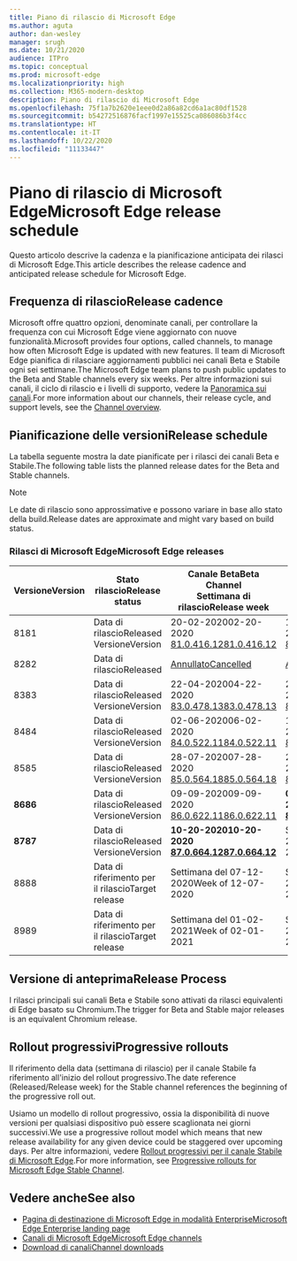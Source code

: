 ```yaml
---
title: Piano di rilascio di Microsoft Edge
ms.author: aguta
author: dan-wesley
manager: srugh
ms.date: 10/21/2020
audience: ITPro
ms.topic: conceptual
ms.prod: microsoft-edge
ms.localizationpriority: high
ms.collection: M365-modern-desktop
description: Piano di rilascio di Microsoft Edge
ms.openlocfilehash: 75f1a7b2620e1eee0d2a86a82cd6a1ac80df1528
ms.sourcegitcommit: b54272516876facf1997e15525ca086086b3f4cc
ms.translationtype: HT
ms.contentlocale: it-IT
ms.lasthandoff: 10/22/2020
ms.locfileid: "11133447"
---
```

# <span data-ttu-id="1a761-103">Piano di rilascio di Microsoft Edge</span><span class="sxs-lookup"><span data-stu-id="1a761-103">Microsoft Edge release schedule</span></span>

<span data-ttu-id="1a761-104">Questo articolo descrive la cadenza e la pianificazione anticipata dei rilasci di Microsoft Edge.</span><span class="sxs-lookup"><span data-stu-id="1a761-104">This article describes the release cadence and anticipated release schedule for Microsoft Edge.</span></span>

## <span data-ttu-id="1a761-105">Frequenza di rilascio</span><span class="sxs-lookup"><span data-stu-id="1a761-105">Release cadence</span></span>

<span data-ttu-id="1a761-106">Microsoft offre quattro opzioni, denominate canali, per controllare la frequenza con cui Microsoft Edge viene aggiornato con nuove funzionalità.</span><span class="sxs-lookup"><span data-stu-id="1a761-106">Microsoft provides four options, called channels, to manage how often Microsoft Edge is updated with new features.</span></span> <span data-ttu-id="1a761-107">Il team di Microsoft Edge pianifica di rilasciare aggiornamenti pubblici nei canali Beta e Stabile ogni sei settimane.</span><span class="sxs-lookup"><span data-stu-id="1a761-107">The Microsoft Edge team plans to push public updates to the Beta and Stable channels every six weeks.</span></span> <span data-ttu-id="1a761-108">Per altre informazioni sui canali, il ciclo di rilascio e i livelli di supporto, vedere la [Panoramica sui canali](https://docs.microsoft.com/DeployEdge/microsoft-edge-channels#channel-overview).</span><span class="sxs-lookup"><span data-stu-id="1a761-108">For more information about our channels, their release cycle, and support levels, see the [Channel overview](https://docs.microsoft.com/DeployEdge/microsoft-edge-channels#channel-overview).</span></span>

## <span data-ttu-id="1a761-109">Pianificazione delle versioni</span><span class="sxs-lookup"><span data-stu-id="1a761-109">Release schedule</span></span>

<span data-ttu-id="1a761-110">La tabella seguente mostra la date pianificate per i rilasci dei canali Beta e Stabile.</span><span class="sxs-lookup"><span data-stu-id="1a761-110">The following table lists the planned release dates for the Beta and Stable channels.</span></span>

> [!NOTE]
> <span data-ttu-id="1a761-111">Le date di rilascio sono approssimative e possono variare in base allo stato della build.</span><span class="sxs-lookup"><span data-stu-id="1a761-111">Release dates are approximate and might vary based on build status.</span></span>

### <span data-ttu-id="1a761-112">Rilasci di Microsoft Edge</span><span class="sxs-lookup"><span data-stu-id="1a761-112">Microsoft Edge releases</span></span>

| <span data-ttu-id="1a761-113">Versione</span><span class="sxs-lookup"><span data-stu-id="1a761-113">Version</span></span> | <span data-ttu-id="1a761-114">Stato rilascio</span><span class="sxs-lookup"><span data-stu-id="1a761-114">Release status</span></span> | <span data-ttu-id="1a761-115">Canale Beta</span><span class="sxs-lookup"><span data-stu-id="1a761-115">Beta Channel</span></span><br><span data-ttu-id="1a761-116">Settimana di rilascio</span><span class="sxs-lookup"><span data-stu-id="1a761-116">Release week</span></span> | <span data-ttu-id="1a761-117">Canale Stable</span><span class="sxs-lookup"><span data-stu-id="1a761-117">Stable Channel</span></span><br><span data-ttu-id="1a761-118">Settimana di rilascio</span><span class="sxs-lookup"><span data-stu-id="1a761-118">Release week</span></span> |
|---------|-----|------|--------|
| <span data-ttu-id="1a761-119">81</span><span class="sxs-lookup"><span data-stu-id="1a761-119">81</span></span> | <span data-ttu-id="1a761-120">Data di rilascio</span><span class="sxs-lookup"><span data-stu-id="1a761-120">Released</span></span><br><span data-ttu-id="1a761-121">Versione</span><span class="sxs-lookup"><span data-stu-id="1a761-121">Version</span></span> | <span data-ttu-id="1a761-122">20-02-2020</span><span class="sxs-lookup"><span data-stu-id="1a761-122">02-20-2020</span></span><br>[<span data-ttu-id="1a761-123">81.0.416.12</span><span class="sxs-lookup"><span data-stu-id="1a761-123">81.0.416.12</span></span>](https://docs.microsoft.com/DeployEdge/microsoft-edge-relnote-beta-channel#version-81041612-february-20) | <span data-ttu-id="1a761-124">13-04-2020</span><span class="sxs-lookup"><span data-stu-id="1a761-124">04-13-2020</span></span><br>[<span data-ttu-id="1a761-125">81.0.416.53</span><span class="sxs-lookup"><span data-stu-id="1a761-125">81.0.416.53</span></span>](https://docs.microsoft.com/DeployEdge/microsoft-edge-relnote-stable-channel#version-81041653-april-13) |
| <span data-ttu-id="1a761-126">82</span><span class="sxs-lookup"><span data-stu-id="1a761-126">82</span></span> | <span data-ttu-id="1a761-127">Data di rilascio</span><span class="sxs-lookup"><span data-stu-id="1a761-127">Released</span></span> | [<span data-ttu-id="1a761-128">Annullato</span><span class="sxs-lookup"><span data-stu-id="1a761-128">Cancelled</span></span>](https://blogs.windows.com/msedgedev/2020/03/20/update-stable-channel-releases/) | [<span data-ttu-id="1a761-129">Annullato</span><span class="sxs-lookup"><span data-stu-id="1a761-129">Cancelled</span></span>](https://blogs.windows.com/msedgedev/2020/03/20/update-stable-channel-releases/) |
| <span data-ttu-id="1a761-130">83</span><span class="sxs-lookup"><span data-stu-id="1a761-130">83</span></span> | <span data-ttu-id="1a761-131">Data di rilascio</span><span class="sxs-lookup"><span data-stu-id="1a761-131">Released</span></span><br><span data-ttu-id="1a761-132">Versione</span><span class="sxs-lookup"><span data-stu-id="1a761-132">Version</span></span> | <span data-ttu-id="1a761-133">22-04-2020</span><span class="sxs-lookup"><span data-stu-id="1a761-133">04-22-2020</span></span><br>[<span data-ttu-id="1a761-134">83.0.478.13</span><span class="sxs-lookup"><span data-stu-id="1a761-134">83.0.478.13</span></span>](https://docs.microsoft.com/DeployEdge/microsoft-edge-relnote-beta-channel#version-83047813-april-22) | <span data-ttu-id="1a761-135">21-05-2020</span><span class="sxs-lookup"><span data-stu-id="1a761-135">05-21-2020</span></span><br> [<span data-ttu-id="1a761-136">83.0.478.37</span><span class="sxs-lookup"><span data-stu-id="1a761-136">83.0.478.37</span></span>](https://docs.microsoft.com/DeployEdge/microsoft-edge-relnote-stable-channel#version-83047837-may-21) |
| <span data-ttu-id="1a761-137">84</span><span class="sxs-lookup"><span data-stu-id="1a761-137">84</span></span> | <span data-ttu-id="1a761-138">Data di rilascio</span><span class="sxs-lookup"><span data-stu-id="1a761-138">Released</span></span><br><span data-ttu-id="1a761-139">Versione</span><span class="sxs-lookup"><span data-stu-id="1a761-139">Version</span></span> | <span data-ttu-id="1a761-140">02-06-2020</span><span class="sxs-lookup"><span data-stu-id="1a761-140">06-02-2020</span></span><br>[<span data-ttu-id="1a761-141">84.0.522.11</span><span class="sxs-lookup"><span data-stu-id="1a761-141">84.0.522.11</span></span>](https://docs.microsoft.com/DeployEdge/microsoft-edge-relnote-beta-channel#version-84052211-june-2) | <span data-ttu-id="1a761-142">16-07-2020</span><span class="sxs-lookup"><span data-stu-id="1a761-142">07-16-2020</span></span><br> [<span data-ttu-id="1a761-143">84.0.522.40</span><span class="sxs-lookup"><span data-stu-id="1a761-143">84.0.522.40</span></span>](https://docs.microsoft.com/DeployEdge/microsoft-edge-relnote-stable-channel#version-84052240-july-16) |
| <span data-ttu-id="1a761-144">85</span><span class="sxs-lookup"><span data-stu-id="1a761-144">85</span></span> | <span data-ttu-id="1a761-145">Data di rilascio</span><span class="sxs-lookup"><span data-stu-id="1a761-145">Released</span></span><br><span data-ttu-id="1a761-146">Versione</span><span class="sxs-lookup"><span data-stu-id="1a761-146">Version</span></span> | <span data-ttu-id="1a761-147">28-07-2020</span><span class="sxs-lookup"><span data-stu-id="1a761-147">07-28-2020</span></span><br>[<span data-ttu-id="1a761-148">85.0.564.18</span><span class="sxs-lookup"><span data-stu-id="1a761-148">85.0.564.18</span></span>](https://docs.microsoft.com/DeployEdge/microsoft-edge-relnote-beta-channel#version-85056418-july-28)  | <span data-ttu-id="1a761-149">27-08-2020</span><span class="sxs-lookup"><span data-stu-id="1a761-149">08-27-2020</span></span><br>[<span data-ttu-id="1a761-150">85.0.564.41</span><span class="sxs-lookup"><span data-stu-id="1a761-150">85.0.564.41</span></span>](https://docs.microsoft.com/DeployEdge/microsoft-edge-relnote-stable-channel#version-85056441-august-27) |
| **<span data-ttu-id="1a761-151">86</span><span class="sxs-lookup"><span data-stu-id="1a761-151">86</span></span>** | <span data-ttu-id="1a761-152">Data di rilascio</span><span class="sxs-lookup"><span data-stu-id="1a761-152">Released</span></span><br><span data-ttu-id="1a761-153">Versione</span><span class="sxs-lookup"><span data-stu-id="1a761-153">Version</span></span> | <span data-ttu-id="1a761-154">09-09-2020</span><span class="sxs-lookup"><span data-stu-id="1a761-154">09-09-2020</span></span><br>[<span data-ttu-id="1a761-155">86.0.622.11</span><span class="sxs-lookup"><span data-stu-id="1a761-155">86.0.622.11</span></span>](https://docs.microsoft.com/DeployEdge/microsoft-edge-relnote-beta-channel#version-86062211-september-9) | **<span data-ttu-id="1a761-156">09-10-2020</span><span class="sxs-lookup"><span data-stu-id="1a761-156">10-09-2020</span></span>**<br>**[<span data-ttu-id="1a761-157">86.0.622.38</span><span class="sxs-lookup"><span data-stu-id="1a761-157">86.0.622.38</span></span>](https://docs.microsoft.com/deployedge/microsoft-edge-relnote-stable-channel#version-86062238-october-9)** |
| **<span data-ttu-id="1a761-158">87</span><span class="sxs-lookup"><span data-stu-id="1a761-158">87</span></span>** | <span data-ttu-id="1a761-159">Data di rilascio</span><span class="sxs-lookup"><span data-stu-id="1a761-159">Released</span></span><br><span data-ttu-id="1a761-160">Versione</span><span class="sxs-lookup"><span data-stu-id="1a761-160">Version</span></span> | **<span data-ttu-id="1a761-161">10-20-2020</span><span class="sxs-lookup"><span data-stu-id="1a761-161">10-20-2020</span></span>**<br>**[<span data-ttu-id="1a761-162">87.0.664.12</span><span class="sxs-lookup"><span data-stu-id="1a761-162">87.0.664.12</span></span>](https://docs.microsoft.com/deployedge/microsoft-edge-relnote-beta-channel#version-87066412--october-20)** | <span data-ttu-id="1a761-163">Settimana del 19-11-2020</span><span class="sxs-lookup"><span data-stu-id="1a761-163">Week of 11-19-2020</span></span> |
| <span data-ttu-id="1a761-164">88</span><span class="sxs-lookup"><span data-stu-id="1a761-164">88</span></span> | <span data-ttu-id="1a761-165">Data di riferimento per il rilascio</span><span class="sxs-lookup"><span data-stu-id="1a761-165">Target release</span></span> | <span data-ttu-id="1a761-166">Settimana del 07-12-2020</span><span class="sxs-lookup"><span data-stu-id="1a761-166">Week of 12-07-2020</span></span> | <span data-ttu-id="1a761-167">Settimana del 21-01-2021</span><span class="sxs-lookup"><span data-stu-id="1a761-167">Week of 01-21-2021</span></span> |
| <span data-ttu-id="1a761-168">89</span><span class="sxs-lookup"><span data-stu-id="1a761-168">89</span></span> | <span data-ttu-id="1a761-169">Data di riferimento per il rilascio</span><span class="sxs-lookup"><span data-stu-id="1a761-169">Target release</span></span> | <span data-ttu-id="1a761-170">Settimana del 01-02-2021</span><span class="sxs-lookup"><span data-stu-id="1a761-170">Week of 02-01-2021</span></span> | <span data-ttu-id="1a761-171">Settimana del 04-03-2021</span><span class="sxs-lookup"><span data-stu-id="1a761-171">Week of 03-04-2021</span></span> |

## <span data-ttu-id="1a761-172">Versione di anteprima</span><span class="sxs-lookup"><span data-stu-id="1a761-172">Release Process</span></span>

<span data-ttu-id="1a761-173">I rilasci principali sui canali Beta e Stabile sono attivati da rilasci equivalenti di Edge basato su Chromium.</span><span class="sxs-lookup"><span data-stu-id="1a761-173">The trigger for Beta and Stable major releases is an equivalent Chromium release.</span></span>

## <span data-ttu-id="1a761-174">Rollout progressivi</span><span class="sxs-lookup"><span data-stu-id="1a761-174">Progressive rollouts</span></span>

<span data-ttu-id="1a761-175">Il riferimento della data (settimana di rilascio) per il canale Stabile fa riferimento all'inizio del rollout progressivo.</span><span class="sxs-lookup"><span data-stu-id="1a761-175">The date reference (Released/Release week) for the Stable channel references the beginning of the progressive roll out.</span></span>

<span data-ttu-id="1a761-176">Usiamo un modello di rollout progressivo, ossia la disponibilità di nuove versioni per qualsiasi dispositivo può essere scaglionata nei giorni successivi.</span><span class="sxs-lookup"><span data-stu-id="1a761-176">We use a progressive rollout model which means that new release availability for any given device could be staggered over upcoming days.</span></span> <span data-ttu-id="1a761-177">Per altre informazioni, vedere [Rollout progressivi per il canale Stabile di Microsoft Edge](microsoft-edge-update-progressive-rollout.md).</span><span class="sxs-lookup"><span data-stu-id="1a761-177">For more information, see [Progressive rollouts for Microsoft Edge Stable Channel](microsoft-edge-update-progressive-rollout.md).</span></span>

## <span data-ttu-id="1a761-178">Vedere anche</span><span class="sxs-lookup"><span data-stu-id="1a761-178">See also</span></span>

- [<span data-ttu-id="1a761-179">Pagina di destinazione di Microsoft Edge in modalità Enterprise</span><span class="sxs-lookup"><span data-stu-id="1a761-179">Microsoft Edge Enterprise landing page</span></span>](https://aka.ms/EdgeEnterprise)
- [<span data-ttu-id="1a761-180">Canali di Microsoft Edge</span><span class="sxs-lookup"><span data-stu-id="1a761-180">Microsoft Edge channels</span></span>](microsoft-edge-channels.md)
- [<span data-ttu-id="1a761-181">Download di canali</span><span class="sxs-lookup"><span data-stu-id="1a761-181">Channel downloads</span></span>](https://www.microsoft.com/edge/business/download)